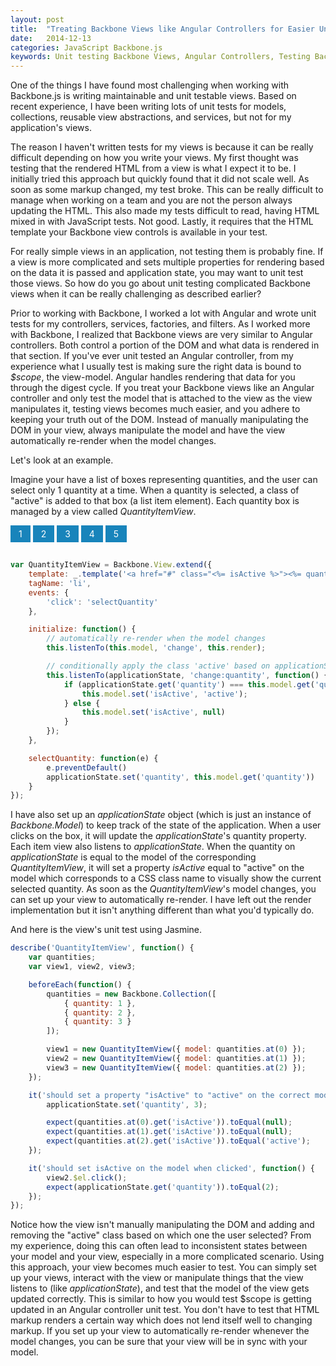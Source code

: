 ```yaml
---
layout: post
title:  "Treating Backbone Views like Angular Controllers for Easier Unit Testing"
date:   2014-12-13
categories: JavaScript Backbone.js
keywords: Unit testing Backbone Views, Angular Controllers, Testing Backbone Views, Unit Testing, Backbone Views
---
```


One of the things I have found most challenging when working with Backbone.js is writing maintainable and unit testable views. Based on recent experience, I have been writing lots of unit tests for models, collections, reusable view abstractions, and services, but not for my application's views.

The reason I haven't written tests for my views is because it can be really difficult depending on how you write your views. My first thought was testing that the rendered HTML from a view is what I expect it to be. I initially tried this approach but quickly found that it did not scale well. As soon as some markup changed, my test broke. This can be really difficult to manage when working on a team and you are not the person always updating the HTML. This also made my tests difficult to read, having HTML mixed in with JavaScript tests. Not good. Lastly, it requires that the HTML template your Backbone view controls is available in your test.

For really simple views in an application, not testing them is probably fine. If a view is more complicated and sets multiple properties for rendering based on the data it is passed and application state, you may want to unit test those views. So how do you go about unit testing complicated Backbone views when it can be really challenging as described earlier?

Prior to working with Backbone, I worked a lot with Angular and wrote unit tests for my controllers, services, factories, and filters. As I worked more with Backbone, I realized that Backbone views are very similar to Angular controllers. Both control a portion of the DOM and what data is rendered in that section. If you've ever unit tested an Angular controller, from my experience what I usually test is making sure the right data is bound to _$scope_, the view-model. Angular handles rendering that data for you through the digest cycle. If you treat your Backbone views like an Angular controller and only test the model that is attached to the view as the view manipulates it, testing views becomes much easier, and you adhere to keeping your truth out of the DOM. Instead of manually manipulating the DOM in your view, always manipulate the model and have the view automatically re-render when the model changes. 

Let's look at an example.

Imagine your have a list of boxes representing quantities, and the user can select only 1 quantity at a time. When a quantity is selected, a class of "active" is added to that box (a list item element). Each quantity box is managed by a view called _QuantityItemView_.

<style>
	.quantities {
		margin: 0 !important;
		padding: 0;
	}
	.quantities li {
		display: inline-block;
		background-color: #1884BB;
		color: white;
		padding: 5px 13px;
		margin-bottom: 15px;
	}
</style>

<ul class="quantities">
	<li>1</li>
	<li>2</li>
	<li>3</li>
	<li>4</li>
	<li>5</li>
</ul>

```js
var QuantityItemView = Backbone.View.extend({
	template: _.template('<a href="#" class="<%= isActive %>"><%= quantity %></a>'),
	tagName: 'li',
	events: {
		'click': 'selectQuantity'
	},

	initialize: function() {
		// automatically re-render when the model changes
		this.listenTo(this.model, 'change', this.render);

		// conditionally apply the class 'active' based on applicationState
		this.listenTo(applicationState, 'change:quantity', function() {
			if (applicationState.get('quantity') === this.model.get('quantity')) {
				this.model.set('isActive', 'active');
			} else {
				this.model.set('isActive', null)
			} 
		});
	},

	selectQuantity: function(e) {
		e.preventDefault()
		applicationState.set('quantity', this.model.get('quantity'))
	}
});
```

I have also set up an _applicationState_ object (which is just an instance of _Backbone.Model_) to keep track of the state of the application. When a user clicks on the box, it will update the _applicationState_'s quantity property. Each item view also listens to _applicationState_. When the quantity on _applicationState_ is equal to the model of the corresponding _QuantityItemView_, it will set a property _isActive_ equal to "active" on the model which corresponds to a CSS class name to visually show the current selected quantity. As soon as the _QuantityItemView_'s model changes, you can set up your view to automatically re-render. I have left out the render implementation but it isn't anything different than what you'd typically do.

And here is the view's unit test using Jasmine.

```js
describe('QuantityItemView', function() {
	var quantities;
	var view1, view2, view3;

	beforeEach(function() {
		quantities = new Backbone.Collection([
			{ quantity: 1 },
			{ quantity: 2 },
			{ quantity: 3 }
		]);

		view1 = new QuantityItemView({ model: quantities.at(0) });
		view2 = new QuantityItemView({ model: quantities.at(1) });
		view3 = new QuantityItemView({ model: quantities.at(2) });
	});

	it('should set a property "isActive" to "active" on the correct model', function() {
		applicationState.set('quantity', 3);

		expect(quantities.at(0).get('isActive')).toEqual(null);
		expect(quantities.at(1).get('isActive')).toEqual(null);
		expect(quantities.at(2).get('isActive')).toEqual('active');
	});

	it('should set isActive on the model when clicked', function() {
		view2.$el.click();
		expect(applicationState.get('quantity')).toEqual(2);
	});
});
```

Notice how the view isn't manually manipulating the DOM and adding and removing the "active" class based on which one the user selected? From my experience, doing this can often lead to inconsistent states between your model and your view, especially in a more complicated scenario. Using this approach, your view becomes much easier to test. You can simply set up your views, interact with the view or manipulate things that the view listens to (like _applicationState_), and test that the model of the view gets updated correctly. This is similar to how you would test $scope is getting updated in an Angular controller unit test. You don't have to test that HTML markup renders a certain way which does not lend itself well to changing markup. If you set up your view to automatically re-render whenever the model changes, you can be sure that your view will be in sync with your model.
